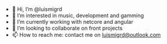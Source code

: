 - 👋 Hi, I’m @luismigrd
- 👀 I’m interested in music, development and gamming
- 🌱 I’m currently working with netcore and angular
- 💞️ I’m looking to collaborate on front projects
- 📫 How to reach me: contact me on luismigrd@outlook.com

<!---
luismigrd/luismigrd is a ✨ special ✨ repository because its `README.md` (this file) appears on your GitHub profile.
You can click the Preview link to take a look at your changes.
--->
